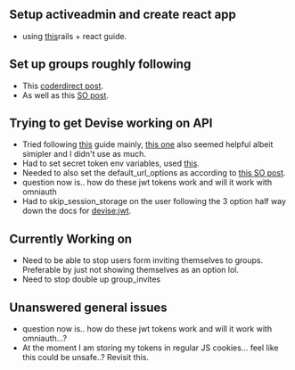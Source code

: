<h2>Setup activeadmin and create react app</h2>
<ul>
  <li>using <a href='https://blog.heroku.com/a-rock-solid-modern-web-stack'>this</a>rails + react guide.</li>
</ul>

<h2>Set up groups roughly following</h2>
<ul>
  <li>This <a href='https://coderedirect.com/questions/272589/many-to-many-users-and-groups-but-groups-have-owners'>coderdirect post</a>.</li>
  <li>As well as this <a href='https://stackoverflow.com/questions/37972980/best-approach-for-assigning-user-roles-for-different-groups-in-rails-5'>SO post</a>.</li>
</ul>

<h2>Trying to get Devise working on API</h2>
<ul>
  <li>Tried following <a href='https://jameschambers.co.uk/rails-api'>this</a> guide mainly, <a href='https://medium.com/ruby-daily/a-devise-jwt-tutorial-for-authenticating-users-in-ruby-on-rails-ca214898318e'>this one</a> also seemed helpful albeit simipler and I didn't use as much.</li>
  <li>Had to set secret token env variables, used <a href='https://blog.devgenius.io/what-are-environment-variables-in-rails-6f7e97a0b164'>this</a>.</li>
  <li>Needed to also set the default_url_options as according to <a href='https://stackoverflow.com/questions/7219732/rails-missing-host-to-link-to-please-provide-host-parameter-or-set-default-ur'>this SO post</a>.</li>
  <li>question now is.. how do these jwt tokens work and will it work with omniauth
  <li>Had to skip_session_storage on the user following the 3 option half way down the docs for <a href='https://github.com/waiting-for-dev/devise-jwt'>devise:jwt</a>.</li>

</ul>

<h2>Currently Working on</h2>
<uL>
  <li>Need to be able to stop users form inviting themselves to groups. Preferable by just not showing themselves as an option lol.</li>
  <li>Need to stop double up group_invites</li>
</ul>

<h2>Unanswered general issues</h2>
<ul>
  <li>question now is.. how do these jwt tokens work and will it work with omniauth...?</li>
  <li>At the moment I am storing my tokens in regular JS cookies... feel like this could be unsafe..? Revisit this.</li>
</ul>
